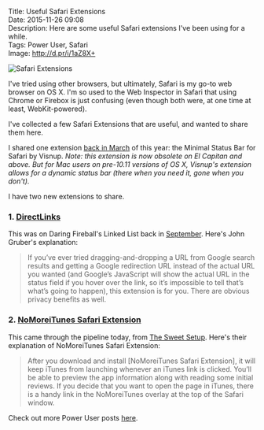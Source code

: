 Title: Useful Safari Extensions  
Date: 2015-11-26 09:08  
Description: Here are some useful Safari extensions I've been using for a while.  
Tags: Power User, Safari  
Image: http://d.pr/i/1aZ8X+  

![Safari Extensions][d]

I've tried using other browsers, but ultimately, Safari is my go-to web browser on OS X. I'm so used to the Web Inspector in Safari that using Chrome or Firebox is just confusing (even though both were, at one time at least, WebKit-powered).

I've collected a few Safari Extensions that are useful, and wanted to share them here.

I shared one extension [back in March][localhost:5000] of this year: the Minimal Status Bar for Safari by Visnup. *Note: this extension is now obsolete on El Capitan and above. But for Mac users on pre-10.11 versions of OS X, Visnup's extension allows for a dynamic status bar (there when you need it, gone when you don't).*

I have two new extensions to share.

### 1. [DirectLinks][canisbos]

This was on Daring Fireball's Linked List back in [September][daringfireball]. Here's John Gruber's explanation:

> If you’ve ever tried dragging-and-dropping a URL from Google search results and getting a Google redirection URL instead of the actual URL you wanted (and Google’s JavaScript will show the actual URL in the status field if you hover over the link, so it’s impossible to tell that’s what’s going to happen), this extension is for you. There are obvious privacy benefits as well.

### 2. [NoMoreiTunes Safari Extension][einserver]

This came through the pipeline today, from [The Sweet Setup][thesweetsetup]. Here's their explanation of NoMoreiTunes Safari Extension:

> After you download and install [NoMoreiTunes Safari Extension], it will keep iTunes from launching whenever an iTunes link is clicked. You’ll be able to preview the app information along with reading some initial reviews. If you decide that you want to open the page in iTunes, there is a handy link in the NoMoreiTunes overlay at the top of the Safari window.

Check out more Power User posts [here][localhost:5001].

[canisbos]: http://canisbos.com/directlinks "DirectLinks"
[d]: http://d.pr/i/1aZ8X+ "Safari Extensions"
[daringfireball]: http://daringfireball.net/linked/2015/09/05/directlinks "John Gruber sharing DirectLinks"
[einserver]: http://nomoreitunes.einserver.de "NoMoreiTunes Safari Extension"
[localhost:5000]: http://localhost:5000/2015/3/6/minimal-status-bar-for-safari-by-visnup "My post sharing the Minimal Status Bar"
[localhost:5001]: http://localhost:5000/tags/Power%20User "Posts tagged 'Power User'"
[thesweetsetup]: http://thesweetsetup.com/how-to-prevent-safari-from-launching-itunes/ "The Sweet Setup sharing 'NoMoreiTunes Safari Extension'"